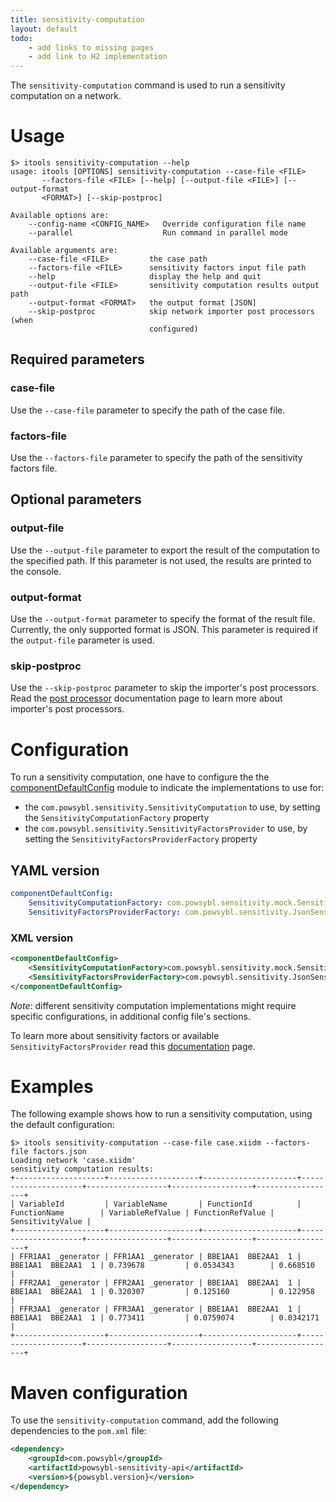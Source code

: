 ```yaml
---
title: sensitivity-computation
layout: default
todo:
    - add links to missing pages
    - add link to H2 implementation
---
```


The `sensitivity-computation` command is used to run a sensitivity computation on a network.

# Usage
```shell
$> itools sensitivity-computation --help
usage: itools [OPTIONS] sensitivity-computation --case-file <FILE>
       --factors-file <FILE> [--help] [--output-file <FILE>] [--output-format
       <FORMAT>] [--skip-postproc]

Available options are:
    --config-name <CONFIG_NAME>   Override configuration file name
    --parallel                    Run command in parallel mode

Available arguments are:
    --case-file <FILE>         the case path
    --factors-file <FILE>      sensitivity factors input file path
    --help                     display the help and quit
    --output-file <FILE>       sensitivity computation results output path
    --output-format <FORMAT>   the output format [JSON]
    --skip-postproc            skip network importer post processors (when
                               configured)
```

## Required parameters

### case-file
Use the `--case-file` parameter to specify the path of the case file.

### factors-file 
Use the `--factors-file` parameter to specify the path of the sensitivity factors file.

## Optional parameters

### output-file
Use the `--output-file` parameter to export the result of the computation to the specified path. If this parameter is not
used, the results are printed to the console.

### output-format
Use the `--output-format` parameter to specify the format of the result file. Currently, the only supported format is JSON. This
parameter is required if the `output-file` parameter is used.

### skip-postproc
Use the `--skip-postproc` parameter to skip the importer's post processors. Read the [post processor](../iidm/importer/post-processor/index.md)
documentation page to learn more about importer's post processors.

# Configuration
To run a sensitivity computation, one have to configure the the [componentDefaultConfig](../configuration/modules/componentDefaultConfig.md)
module to indicate the implementations to use for:
- the `com.powsybl.sensitivity.SensitivityComputation` to use, by setting the `SensitivityComputationFactory` property
- the `com.powsybl.sensitivity.SensitivityFactorsProvider` to use, by setting the `SensitivityFactorsProviderFactory` property

## YAML version
```yaml
componentDefaultConfig:
    SensitivityComputationFactory: com.powsybl.sensitivity.mock.SensitivityComputationFactoryMock
    SensitivityFactorsProviderFactory: com.powsybl.sensitivity.JsonSensitivityFactorsProviderFactory
```
### XML version
```xml
<componentDefaultConfig>
    <SensitivityComputationFactory>com.powsybl.sensitivity.mock.SensitivityComputationFactoryMock</SensitivityComputationFactory>
    <SensitivityFactorsProviderFactory>com.powsybl.sensitivity.JsonSensitivityFactorsProviderFactory</SensitivityFactorsProviderFactory>
</componentDefaultConfig>
```
*Note*: different sensitivity computation implementations might require specific configurations, in additional config file's sections.

To learn more about sensitivity factors or available `SensitivityFactorsProvider` read this [documentation](../sensitivity/index.md) page.

# Examples
The following example shows how to run a sensitivity computation, using the default configuration:
```shell
$> itools sensitivity-computation --case-file case.xiidm --factors-file factors.json
Loading network 'case.xiidm'
sensitivity computation results:
+--------------------+--------------------+---------------------+---------------------+------------------+------------------+------------------+
| VariableId         | VariableName       | FunctionId          | FunctionName        | VariableRefValue | FunctionRefValue | SensitivityValue |
+--------------------+--------------------+---------------------+---------------------+------------------+------------------+------------------+
| FFR1AA1 _generator | FFR1AA1 _generator | BBE1AA1  BBE2AA1  1 | BBE1AA1  BBE2AA1  1 | 0.739678         | 0.0534343        | 0.668510         |
| FFR2AA1 _generator | FFR2AA1 _generator | BBE1AA1  BBE2AA1  1 | BBE1AA1  BBE2AA1  1 | 0.320307         | 0.125160         | 0.122958         |
| FFR3AA1 _generator | FFR3AA1 _generator | BBE1AA1  BBE2AA1  1 | BBE1AA1  BBE2AA1  1 | 0.773411         | 0.0759074        | 0.0342171        |
+--------------------+--------------------+---------------------+---------------------+------------------+------------------+------------------+
```

# Maven configuration
To use the `sensitivity-computation` command, add the following dependencies to the `pom.xml` file:
```xml
<dependency>
    <groupId>com.powsybl</groupId>
    <artifactId>powsybl-sensitivity-api</artifactId>
    <version>${powsybl.version}</version>
</dependency>
```
